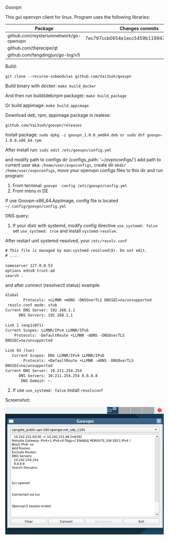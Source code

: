Goovpn

This gui openvpn client for linux.
Program uses the following libraries:

| Package                                   | Changes commits 
| ----------------------------------------- | ----------------------------------------
| github.com/mysteriumnetwork/go-openvpn    | 7ec797ccb0654e1ecc5459b1199471afcf2e9554
| github.com/therecipe/qt                   |
| github.com/fangdingjun/go-log/v5          |

Build:

```git clone --recurse-submodules github.com/Vai3soh/goovpn```

Build binary with docker:
```make build_docker```

And then run build(deb/rpm package):
```make build_package```

Or build appimage:
```make build_appimage```

Download deb, rpm, appimage package in realese:

```github.com/Vai3soh/goovpn/releases```

Install package:
```sudo dpkg -i goovpn_1.0.0_amd64.deb or sudo dnf goovpn-1.0.0.x86_64.rpm```

After install run:
```sudo edit /etc/goovpn/config.yml```

and modify path to configs dir (configs_path: '~/ovpnconfigs/')
add path to current user aka: ```/home/user/ovpnconfigs```,
create dir ```mkdir /home/user/ovpnconfigs```,
move your openvpn configs files to this dir and run program:

1. From terminal: ```goovpn -config /etc/goovpn/config.yml```
2. From menu in DE 

If use Goovpn-x86_64.AppImage, config file is located ```~/.config/goovpn/config.yml```

DNS query:
1. If your distr with systemd, modify config directive ```use_systemd: false``` set ```use_systemd: true``` and install ```systemd-resolve```.

After restart unit systemd-resolved, your ```/etc/resolv.conf```
```
# This file is managed by man:systemd-resolved(8). Do not edit.
# ....

nameserver 127.0.0.53
options edns0 trust-ad
search .
```
and after connect (resolvectl status) example:
 ```resolvectl status
Global
         Protocols: +LLMNR +mDNS -DNSOverTLS DNSSEC=no/unsupported
  resolv.conf mode: stub
Current DNS Server: 192.168.1.1
       DNS Servers: 192.168.1.1

Link 1 (enp1s0f1)
Current Scopes: LLMNR/IPv4 LLMNR/IPv6
     Protocols: -DefaultRoute +LLMNR -mDNS -DNSOverTLS DNSSEC=no/unsupported

Link 93 (tun)
    Current Scopes: DNS LLMNR/IPv4 LLMNR/IPv6
         Protocols: +DefaultRoute +LLMNR -mDNS -DNSOverTLS DNSSEC=no/unsupported
Current DNS Server: 10.211.254.254
       DNS Servers: 10.211.254.254 8.8.8.8
        DNS Domain: ~.
```
2. If use ```use_systemd: false``` install ```resolvconf```

Screenshot:


![Data_Label](https://raw.githubusercontent.com/Vai3soh/goovpn/master/goovpn_screen.png)


